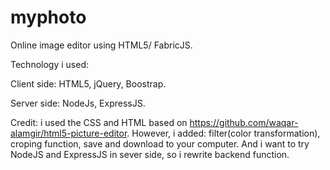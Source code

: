 # myphoto


Online image editor using HTML5/ FabricJS.

Technology i used:

Client side: HTML5, jQuery, Boostrap.

Server side: NodeJs, ExpressJS.


Credit: i used the CSS and HTML based on https://github.com/waqar-alamgir/html5-picture-editor.
However, i added: filter(color transformation), croping function, save and download to your computer.
And i want to try NodeJS and ExpressJS in sever side, so i rewrite backend function.



